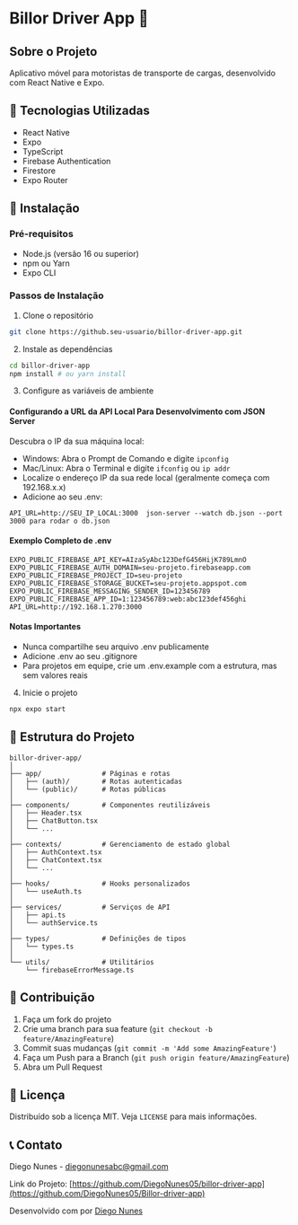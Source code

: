 # Billor Driver App 📱

## Sobre o Projeto
Aplicativo móvel para motoristas de transporte de cargas, desenvolvido com React Native e Expo.

## 🚀 Tecnologias Utilizadas
- React Native
- Expo
- TypeScript
- Firebase Authentication
- Firestore
- Expo Router

## 🔧 Instalação

### Pré-requisitos
- Node.js (versão 16 ou superior)
- npm ou Yarn
- Expo CLI

### Passos de Instalação

1. Clone o repositório
```bash
git clone https://github.seu-usuario/billor-driver-app.git
```

2. Instale as dependências
```bash
cd billor-driver-app
npm install # ou yarn install
```

3. Configure as variáveis de ambiente

#### Configurando a URL da API Local Para Desenvolvimento com JSON Server

Descubra o IP da sua máquina local:
- Windows: Abra o Prompt de Comando e digite `ipconfig`
- Mac/Linux: Abra o Terminal e digite `ifconfig` ou `ip addr`
- Localize o endereço IP da sua rede local (geralmente começa com 192.168.x.x)
- Adicione ao seu .env:
```
API_URL=http://SEU_IP_LOCAL:3000  json-server --watch db.json --port 3000 para rodar o db.json
```

#### Exemplo Completo de .env
```
EXPO_PUBLIC_FIREBASE_API_KEY=AIzaSyAbc123DefG456HijK789LmnO
EXPO_PUBLIC_FIREBASE_AUTH_DOMAIN=seu-projeto.firebaseapp.com
EXPO_PUBLIC_FIREBASE_PROJECT_ID=seu-projeto
EXPO_PUBLIC_FIREBASE_STORAGE_BUCKET=seu-projeto.appspot.com
EXPO_PUBLIC_FIREBASE_MESSAGING_SENDER_ID=123456789
EXPO_PUBLIC_FIREBASE_APP_ID=1:123456789:web:abc123def456ghi
API_URL=http://192.168.1.270:3000
```

#### Notas Importantes
- Nunca compartilhe seu arquivo .env publicamente
- Adicione .env ao seu .gitignore
- Para projetos em equipe, crie um .env.example com a estrutura, mas sem valores reais

4. Inicie o projeto
```bash
npx expo start
```

## 📂 Estrutura do Projeto
```
billor-driver-app/
│ 
├── app/               # Páginas e rotas
│   ├── (auth)/        # Rotas autenticadas
│   └── (public)/      # Rotas públicas
│ 
├── components/        # Componentes reutilizáveis
│   ├── Header.tsx
│   ├── ChatButton.tsx
│   └── ...
│ 
├── contexts/          # Gerenciamento de estado global
│   ├── AuthContext.tsx
│   ├── ChatContext.tsx
│   └── ...
│ 
├── hooks/             # Hooks personalizados
│   └── useAuth.ts
│ 
├── services/          # Serviços de API
│   ├── api.ts
│   └── authService.ts
│ 
├── types/             # Definições de tipos
│   └── types.ts
│ 
└── utils/             # Utilitários
    └── firebaseErrorMessage.ts
```

## 🤝 Contribuição
1. Faça um fork do projeto
2. Crie uma branch para sua feature (`git checkout -b feature/AmazingFeature`)
3. Commit suas mudanças (`git commit -m 'Add some AmazingFeature'`)
4. Faça um Push para a Branch (`git push origin feature/AmazingFeature`)
5. Abra um Pull Request

## 📄 Licença
Distribuído sob a licença MIT. Veja `LICENSE` para mais informações.

## 📞 Contato
Diego Nunes - diegonunesabc@gmail.com

Link do Projeto: [https://github.com/DiegoNunes05/billor-driver-app](https://github.com/DiegoNunes05/Billor-driver-app)

Desenvolvido com por [Diego Nunes](https://github.com/DiegoNunes05)
